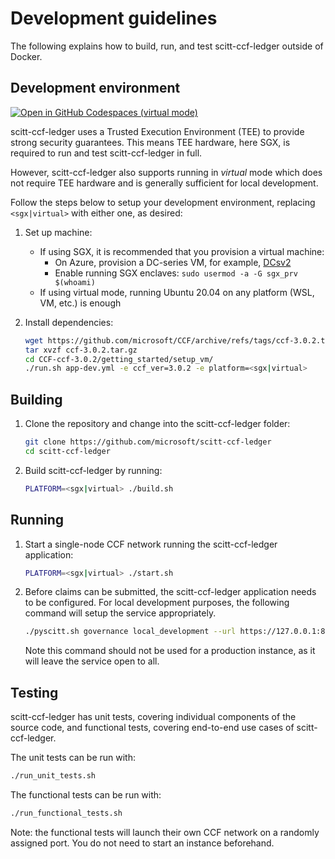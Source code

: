 # Development guidelines 

The following explains how to build, run, and test scitt-ccf-ledger outside of Docker.

## Development environment

[![Open in GitHub Codespaces (virtual mode)](https://github.com/codespaces/badge.svg)](https://github.com/codespaces/new?hide_repo_select=true&ref=letmaik%2Fvscode&repo=562968818&machine=standardLinux32gb&devcontainer_path=.devcontainer%2Fdevcontainer.json&location=WestEurope)

scitt-ccf-ledger uses a Trusted Execution Environment (TEE) to provide strong security guarantees.
This means TEE hardware, here SGX, is required to run and test scitt-ccf-ledger in full.

However, scitt-ccf-ledger also supports running in *virtual* mode which does not require TEE hardware
and is generally sufficient for local development.

Follow the steps below to setup your development environment, replacing `<sgx|virtual>` with either one, as desired:

1. Set up machine: 
    - If using SGX, it is recommended that you provision a virtual machine:
      - On Azure, provision a DC-series VM, for example, [DCsv2](https://learn.microsoft.com/en-us/azure/virtual-machines/dcv2-series)
      - Enable running SGX enclaves: `sudo usermod -a -G sgx_prv $(whoami)`
    - If using virtual mode, running Ubuntu 20.04 on any platform (WSL, VM, etc.) is enough

2. Install dependencies:
    ```sh
    wget https://github.com/microsoft/CCF/archive/refs/tags/ccf-3.0.2.tar.gz
    tar xvzf ccf-3.0.2.tar.gz
    cd CCF-ccf-3.0.2/getting_started/setup_vm/
    ./run.sh app-dev.yml -e ccf_ver=3.0.2 -e platform=<sgx|virtual>
    ```

## Building

1. Clone the repository and change into the scitt-ccf-ledger folder:
    ```sh
    git clone https://github.com/microsoft/scitt-ccf-ledger
    cd scitt-ccf-ledger
    ```

2. Build scitt-ccf-ledger by running:
    ```sh
    PLATFORM=<sgx|virtual> ./build.sh
    ```

## Running

1. Start a single-node CCF network running the scitt-ccf-ledger application:
    ```sh
    PLATFORM=<sgx|virtual> ./start.sh
    ```

2. Before claims can be submitted, the scitt-ccf-ledger application needs to be configured. For local
   development purposes, the following command will setup the service appropriately.
   ```sh
   ./pyscitt.sh governance local_development --url https://127.0.0.1:8000
   ```

   Note this command should not be used for a production instance, as it will leave the service
   open to all.

## Testing

scitt-ccf-ledger has unit tests, covering individual components of the source code, and functional tests, covering end-to-end use cases of scitt-ccf-ledger.

The unit tests can be run with:

```sh
./run_unit_tests.sh
```

The functional tests can be run with:

```sh
./run_functional_tests.sh
```

Note: the functional tests will launch their own CCF network on a randomly assigned port. You do not need to start an instance beforehand.
